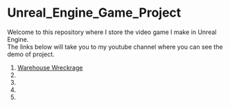 # Unreal_Engine_Game_Project
Welcome to this repository where I store the video game I make in Unreal Engine. <br />
The links below will take you to my youtube channel where you can see the demo of project. <br /> 

1. [Warehouse Wreckrage](https://www.youtube.com/watch?v=zleO5KMF7zE&ab_channel=PingCW)
2.
3.
4.
5.
